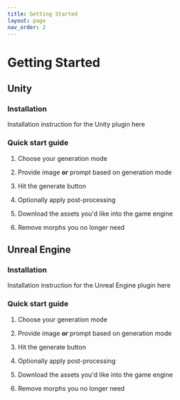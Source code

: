 ```yaml
---
title: Getting Started
layout: page
nav_order: 2
---
```


# Getting Started

## Unity
### Installation
Installation instruction for the Unity plugin here

### Quick start guide

1. Choose your generation mode

2. Provide image **or** prompt based on generation mode

3. Hit the generate button

4. Optionally apply post-processing

5. Download the assets you'd like into the game engine

6. Remove morphs you no longer need

## Unreal Engine
### Installation
Installation instruction for the Unreal Engine plugin here

### Quick start guide

1. Choose your generation mode

2. Provide image **or** prompt based on generation mode

3. Hit the generate button

4. Optionally apply post-processing

5. Download the assets you'd like into the game engine

6. Remove morphs you no longer need
